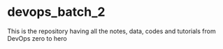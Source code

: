 # devops_batch_2
This is the repository having all the notes, data, codes and tutorials from DevOps zero to hero

